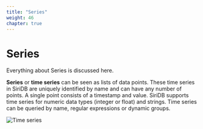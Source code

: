 ```yaml
---
title: "Series"
weight: 46
chapter: true
---
```


# Series

Everything about Series is discussed here.

**Series** or **time series** can be seen as lists of data points. These time series in SiriDB are uniquely identified by name and can have any number of points. A single point consists of a timestamp and value. SiriDB supports time series for numeric data types (integer or float) and strings. Time series can be queried by name, regular expressions or dynamic groups.

![Time series](../images/time-series.png)
